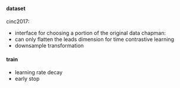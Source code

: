 #### dataset
cinc2017:
- interface for choosing a portion of the original data
chapman:
- can only flatten the leads dimension for time contrastive learning
- downsample transformation

#### train
- learning rate decay
- early stop